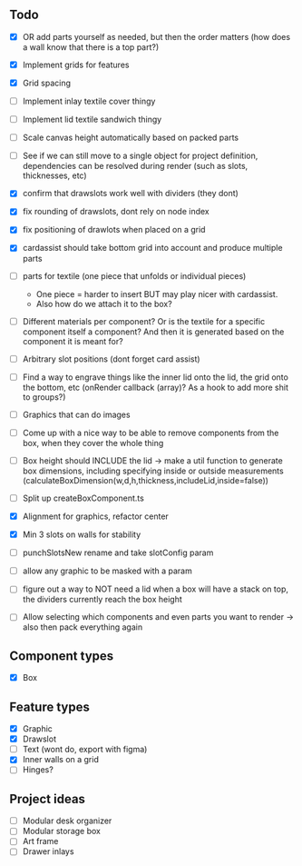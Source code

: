 ## Todo
- [x] OR add parts yourself as needed, but then the order matters (how does a wall know that there is a top part?)
- [x] Implement grids for features
- [x] Grid spacing
- [ ] Implement inlay textile cover thingy
- [ ] Implement lid textile sandwich thingy
- [ ] Scale canvas height automatically based on packed parts
- [ ] See if we can still move to a single object for project definition, dependencies can be resolved during render (such as slots, thicknesses, etc)
- [x] confirm that drawslots work well with dividers (they dont)
- [x] fix rounding of drawslots, dont rely on node index
- [x] fix positioning of drawlots when placed on a grid
- [x] cardassist should take bottom grid into account and produce multiple parts
- [ ] parts for textile (one piece that unfolds or individual pieces)
  - One piece = harder to insert BUT may play nicer with cardassist.
  - Also how do we attach it to the box?
- [ ] Different materials per component? Or is the textile for a specific component itself a component? And then it is generated based on the component it is meant for?
- [ ] Arbitrary slot positions (dont forget card assist)
- [ ] Find a way to engrave things like the inner lid onto the lid, the grid onto the bottom, etc (onRender callback (array)? As a hook to add more shit to groups?)
- [ ] Graphics that can do images
- [ ] Come up with a nice way to be able to remove components from the box, when they cover the whole thing
- [ ] Box height should INCLUDE the lid -> make a util function to generate box dimensions, including specifying inside or outside measurements (calculateBoxDimension(w,d,h,thickness,includeLid,inside=false))
- [ ] Split up createBoxComponent.ts
- [x] Alignment for graphics, refactor center
- [x] Min 3 slots on walls for stability
- [ ] punchSlotsNew rename and take slotConfig param
- [ ] allow any graphic to be masked with a param
- [ ] figure out a way to NOT need a lid when a box will have a stack on top, the dividers currently reach the box height
- [ ] Allow selecting which components and even parts you want to render -> also then pack everything again


## Component types
- [x] Box

## Feature types
- [x] Graphic
- [x] Drawslot
- [ ] Text (wont do, export with figma)
- [x] Inner walls on a grid
- [ ] Hinges?

## Project ideas
- [ ] Modular desk organizer
- [ ] Modular storage box
- [ ] Art frame
- [ ] Drawer inlays
